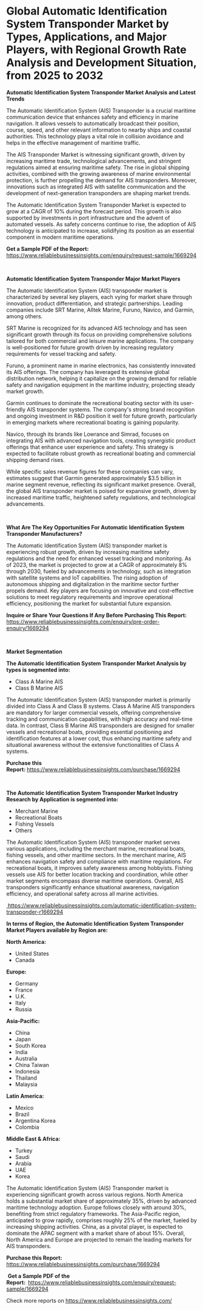 <p><h1>Global Automatic Identification System Transponder Market by Types, Applications, and Major Players, with Regional Growth Rate Analysis and Development Situation, from 2025 to 2032</h1></p><p><strong>Automatic Identification System Transponder Market Analysis and Latest Trends</strong></p>
<p><p>The Automatic Identification System (AIS) Transponder is a crucial maritime communication device that enhances safety and efficiency in marine navigation. It allows vessels to automatically broadcast their position, course, speed, and other relevant information to nearby ships and coastal authorities. This technology plays a vital role in collision avoidance and helps in the effective management of maritime traffic.</p><p>The AIS Transponder Market is witnessing significant growth, driven by increasing maritime trade, technological advancements, and stringent regulations aimed at ensuring maritime safety. The rise in global shipping activities, combined with the growing awareness of marine environmental protection, is further propelling the demand for AIS transponders. Moreover, innovations such as integrated AIS with satellite communication and the development of next-generation transponders are shaping market trends.</p><p>The Automatic Identification System Transponder Market is expected to grow at a CAGR of 10% during the forecast period. This growth is also supported by investments in port infrastructure and the advent of automated vessels. As safety concerns continue to rise, the adoption of AIS technology is anticipated to increase, solidifying its position as an essential component in modern maritime operations.</p></p>
<p><strong>Get a Sample PDF of the Report:&nbsp;</strong> <a href="https://www.reliablebusinessinsights.com/enquiry/request-sample/1669294?utm_campaign=2244&utm_medium=2&utm_source=Github&utm_content=ia&utm_term=17022025&utm_id=automatic-identification-system-transponder">https://www.reliablebusinessinsights.com/enquiry/request-sample/1669294</a></p>
<p>&nbsp;</p>
<p><strong>Automatic Identification System Transponder Major Market Players</strong></p>
<p><p>The Automatic Identification System (AIS) transponder market is characterized by several key players, each vying for market share through innovation, product differentiation, and strategic partnerships. Leading companies include SRT Marine, Alltek Marine, Furuno, Navico, and Garmin, among others.</p><p>SRT Marine is recognized for its advanced AIS technology and has seen significant growth through its focus on providing comprehensive solutions tailored for both commercial and leisure marine applications. The company is well-positioned for future growth driven by increasing regulatory requirements for vessel tracking and safety.</p><p>Furuno, a prominent name in marine electronics, has consistently innovated its AIS offerings. The company has leveraged its extensive global distribution network, helping it capitalize on the growing demand for reliable safety and navigation equipment in the maritime industry, projecting steady market growth.</p><p>Garmin continues to dominate the recreational boating sector with its user-friendly AIS transponder systems. The company's strong brand recognition and ongoing investment in R&D position it well for future growth, particularly in emerging markets where recreational boating is gaining popularity.</p><p>Navico, through its brands like Lowrance and Simrad, focuses on integrating AIS with advanced navigation tools, creating synergistic product offerings that enhance user experience and safety. This strategy is expected to facilitate robust growth as recreational boating and commercial shipping demand rises.</p><p>While specific sales revenue figures for these companies can vary, estimates suggest that Garmin generated approximately $3.5 billion in marine segment revenue, reflecting its significant market presence. Overall, the global AIS transponder market is poised for expansive growth, driven by increased maritime traffic, heightened safety regulations, and technological advancements.</p></p>
<p>&nbsp;</p>
<p><strong>What Are The Key Opportunities For Automatic Identification System Transponder Manufacturers?</strong></p>
<p><p>The Automatic Identification System (AIS) transponder market is experiencing robust growth, driven by increasing maritime safety regulations and the need for enhanced vessel tracking and monitoring. As of 2023, the market is projected to grow at a CAGR of approximately 8% through 2030, fueled by advancements in technology, such as integration with satellite systems and IoT capabilities. The rising adoption of autonomous shipping and digitalization in the maritime sector further propels demand. Key players are focusing on innovative and cost-effective solutions to meet regulatory requirements and improve operational efficiency, positioning the market for substantial future expansion.</p></p>
<p><strong>Inquire or Share Your Questions If Any Before Purchasing This Report:</strong> <a href="https://www.reliablebusinessinsights.com/enquiry/pre-order-enquiry/1669294?utm_campaign=2244&utm_medium=2&utm_source=Github&utm_content=ia&utm_term=17022025&utm_id=automatic-identification-system-transponder">https://www.reliablebusinessinsights.com/enquiry/pre-order-enquiry/1669294</a></p>
<p>&nbsp;</p>
<p><strong>Market Segmentation</strong></p>
<p><strong>The Automatic Identification System Transponder Market Analysis by types is segmented into:</strong></p>
<p><ul><li>Class A Marine AIS</li><li>Class B Marine AIS</li></ul></p>
<p><p>The Automatic Identification System (AIS) transponder market is primarily divided into Class A and Class B systems. Class A Marine AIS transponders are mandatory for larger commercial vessels, offering comprehensive tracking and communication capabilities, with high accuracy and real-time data. In contrast, Class B Marine AIS transponders are designed for smaller vessels and recreational boats, providing essential positioning and identification features at a lower cost, thus enhancing maritime safety and situational awareness without the extensive functionalities of Class A systems.</p></p>
<p><strong>Purchase this Report:&nbsp;</strong><a href="https://www.reliablebusinessinsights.com/purchase/1669294?utm_campaign=2244&utm_medium=2&utm_source=Github&utm_content=ia&utm_term=17022025&utm_id=automatic-identification-system-transponder">https://www.reliablebusinessinsights.com/purchase/1669294</a></p>
<p>&nbsp;</p>
<p><strong>The Automatic Identification System Transponder Market Industry Research by Application is segmented into:</strong></p>
<p><ul><li>Merchant Marine</li><li>Recreational Boats</li><li>Fishing Vessels</li><li>Others</li></ul></p>
<p><p>The Automatic Identification System (AIS) transponder market serves various applications, including the merchant marine, recreational boats, fishing vessels, and other maritime sectors. In the merchant marine, AIS enhances navigation safety and compliance with maritime regulations. For recreational boats, it improves safety awareness among hobbyists. Fishing vessels use AIS for better location tracking and coordination, while other market segments encompass diverse maritime operations. Overall, AIS transponders significantly enhance situational awareness, navigation efficiency, and operational safety across all marine activities.</p></p>
<p><a href="https://www.reliablebusinessinsights.com/automatic-identification-system-transponder-r1669294?utm_campaign=2244&utm_medium=2&utm_source=Github&utm_content=ia&utm_term=17022025&utm_id=automatic-identification-system-transponder">&nbsp;https://www.reliablebusinessinsights.com/automatic-identification-system-transponder-r1669294</a></p>
<p><strong>In terms of Region, the Automatic Identification System Transponder Market Players available by Region are:</strong></p>
<p>
    <p> <strong> North America: </strong>
        <ul>
            <li>United States</li>
            <li>Canada</li>
        </ul>
        </p> 
    <p> <strong> Europe: </strong>
        <ul>
            <li>Germany</li>
            <li>France</li>
            <li>U.K.</li>
            <li>Italy</li>
            <li>Russia</li>
        </ul>
        </p> 
    <p> <strong> Asia-Pacific: </strong>
        <ul>
            <li>China</li>
            <li>Japan</li>
            <li>South Korea</li>
            <li>India</li>
            <li>Australia</li>
            <li>China Taiwan</li>
            <li>Indonesia</li>
            <li>Thailand</li>
            <li>Malaysia</li>
        </ul>
        </p> 
    <p> <strong> Latin America: </strong>
        <ul>
            <li>Mexico</li>
            <li>Brazil</li>
            <li>Argentina Korea</li>
            <li>Colombia</li>
        </ul>
        </p> 
    <p> <strong> Middle East & Africa: </strong>
        <ul>
            <li>Turkey</li>
            <li>Saudi</li>
            <li>Arabia</li>
            <li>UAE</li>
            <li>Korea</li>
        </ul>
    </p>
    </p>
<p><p>The Automatic Identification System (AIS) Transponder market is experiencing significant growth across various regions. North America holds a substantial market share of approximately 35%, driven by advanced maritime technology adoption. Europe follows closely with around 30%, benefiting from strict regulatory frameworks. The Asia-Pacific region, anticipated to grow rapidly, comprises roughly 25% of the market, fueled by increasing shipping activities. China, as a pivotal player, is expected to dominate the APAC segment with a market share of about 15%. Overall, North America and Europe are projected to remain the leading markets for AIS transponders.</p></p>
<p><strong>Purchase this Report: </strong><a href="https://www.reliablebusinessinsights.com/purchase/1669294?utm_campaign=2244&utm_medium=2&utm_source=Github&utm_content=ia&utm_term=17022025&utm_id=automatic-identification-system-transponder">https://www.reliablebusinessinsights.com/purchase/1669294</a></p>
<p>&nbsp;<strong>Get a Sample PDF of the Report:&nbsp;&nbsp;</strong><a href="https://www.reliablebusinessinsights.com/enquiry/request-sample/1669294?utm_campaign=2244&utm_medium=2&utm_source=Github&utm_content=ia&utm_term=17022025&utm_id=automatic-identification-system-transponder">https://www.reliablebusinessinsights.com/enquiry/request-sample/1669294</a></p>
<p><strong></strong></p>
<p>Check more reports on <a href="https://www.reliablebusinessinsights.com/?utm_campaign=2244&utm_medium=2&utm_source=Github&utm_content=ia&utm_term=17022025&utm_id=automatic-identification-system-transponder">https://www.reliablebusinessinsights.com/</a></p>